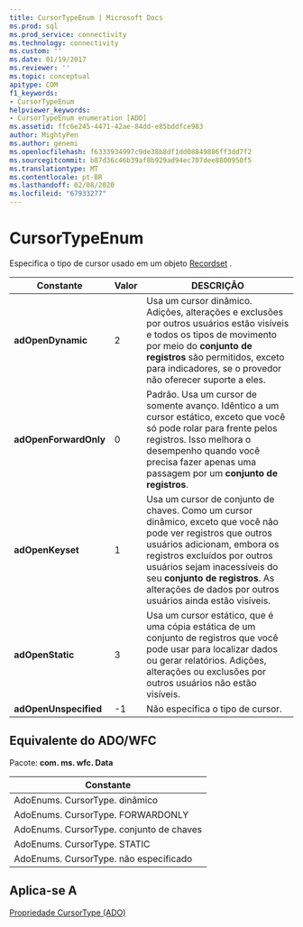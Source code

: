 ```yaml
---
title: CursorTypeEnum | Microsoft Docs
ms.prod: sql
ms.prod_service: connectivity
ms.technology: connectivity
ms.custom: ''
ms.date: 01/19/2017
ms.reviewer: ''
ms.topic: conceptual
apitype: COM
f1_keywords:
- CursorTypeEnum
helpviewer_keywords:
- CursorTypeEnum enumeration [ADO]
ms.assetid: ffc6e245-4471-42ae-84dd-e85bddfce983
author: MightyPen
ms.author: genemi
ms.openlocfilehash: f6333934997c9de38b8df1dd08849886ff3dd7f2
ms.sourcegitcommit: b87d36c46b39af8b929ad94ec707dee8800950f5
ms.translationtype: MT
ms.contentlocale: pt-BR
ms.lasthandoff: 02/08/2020
ms.locfileid: "67933277"
---
```

# <a name="cursortypeenum"></a>CursorTypeEnum
Especifica o tipo de cursor usado em um objeto [Recordset](../../../ado/reference/ado-api/recordset-object-ado.md) .  
  
|Constante|Valor|DESCRIÇÃO|  
|--------------|-----------|-----------------|  
|**adOpenDynamic**|2|Usa um cursor dinâmico. Adições, alterações e exclusões por outros usuários estão visíveis e todos os tipos de movimento por meio do **conjunto de registros** são permitidos, exceto para indicadores, se o provedor não oferecer suporte a eles.|  
|**adOpenForwardOnly**|0|Padrão. Usa um cursor de somente avanço. Idêntico a um cursor estático, exceto que você só pode rolar para frente pelos registros. Isso melhora o desempenho quando você precisa fazer apenas uma passagem por um **conjunto de registros**.|  
|**adOpenKeyset**|1|Usa um cursor de conjunto de chaves. Como um cursor dinâmico, exceto que você não pode ver registros que outros usuários adicionam, embora os registros excluídos por outros usuários sejam inacessíveis do seu **conjunto de registros**. As alterações de dados por outros usuários ainda estão visíveis.|  
|**adOpenStatic**|3|Usa um cursor estático, que é uma cópia estática de um conjunto de registros que você pode usar para localizar dados ou gerar relatórios. Adições, alterações ou exclusões por outros usuários não estão visíveis.|  
|**adOpenUnspecified**|-1|Não especifica o tipo de cursor.|  
  
## <a name="adowfc-equivalent"></a>Equivalente do ADO/WFC  
 Pacote: **com. ms. wfc. Data**  
  
|Constante|  
|--------------|  
|AdoEnums. CursorType. dinâmico|  
|AdoEnums. CursorType. FORWARDONLY|  
|AdoEnums. CursorType. conjunto de chaves|  
|AdoEnums. CursorType. STATIC|  
|AdoEnums. CursorType. não especificado|  
  
## <a name="applies-to"></a>Aplica-se A  
 [Propriedade CursorType (ADO)](../../../ado/reference/ado-api/cursortype-property-ado.md)
